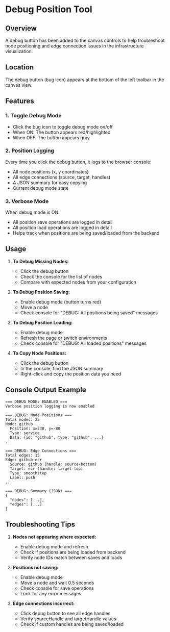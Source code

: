 # Debug Position Tool

## Overview
A debug button has been added to the canvas controls to help troubleshoot node positioning and edge connection issues in the infrastructure visualization.

## Location
The debug button (bug icon) appears at the bottom of the left toolbar in the canvas view.

## Features

### 1. Toggle Debug Mode
- Click the bug icon to toggle debug mode on/off
- When ON: The button appears red/highlighted
- When OFF: The button appears gray

### 2. Position Logging
Every time you click the debug button, it logs to the browser console:
- All node positions (x, y coordinates)
- All edge connections (source, target, handles)
- A JSON summary for easy copying
- Current debug mode state

### 3. Verbose Mode
When debug mode is ON:
- All position save operations are logged in detail
- All position load operations are logged in detail
- Helps track when positions are being saved/loaded from the backend

## Usage

1. **To Debug Missing Nodes:**
   - Click the debug button
   - Check the console for the list of nodes
   - Compare with expected nodes from your configuration

2. **To Debug Position Saving:**
   - Enable debug mode (button turns red)
   - Move a node
   - Check console for "DEBUG: All positions being saved" messages

3. **To Debug Position Loading:**
   - Enable debug mode
   - Refresh the page or switch environments
   - Check console for "DEBUG: All loaded positions" messages

4. **To Copy Node Positions:**
   - Click the debug button
   - In the console, find the JSON summary
   - Right-click and copy the position data you need

## Console Output Example
```
=== DEBUG MODE: ENABLED ===
Verbose position logging is now enabled

=== DEBUG: Node Positions ===
Total nodes: 25
Node: github
  Position: x=230, y=-80
  Type: service
  Data: {id: "github", type: "github", ...}
...

=== DEBUG: Edge Connections ===
Total edges: 15
Edge: github-ecr
  Source: github (handle: source-bottom)
  Target: ecr (handle: target-top)
  Type: smoothstep
  Label: push
...

=== DEBUG: Summary (JSON) ===
{
  "nodes": [...],
  "edges": [...]
}
```

## Troubleshooting Tips

1. **Nodes not appearing where expected:**
   - Enable debug mode and refresh
   - Check if positions are being loaded from backend
   - Verify node IDs match between saves and loads

2. **Positions not saving:**
   - Enable debug mode
   - Move a node and wait 0.5 seconds
   - Check console for save operations
   - Look for any error messages

3. **Edge connections incorrect:**
   - Click debug button to see all edge handles
   - Verify sourceHandle and targetHandle values
   - Check if custom handles are being saved/loaded